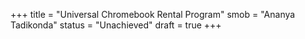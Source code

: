 +++
title = "Universal Chromebook Rental Program"
smob = "Ananya Tadikonda"
status = "Unachieved"
draft = true
+++


